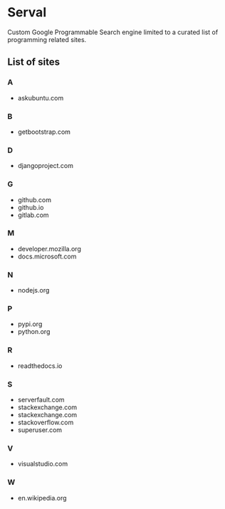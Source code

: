 # Serval

Custom Google Programmable Search engine limited to a curated list of programming related sites.

## List of sites

### A

- askubuntu.com

### B

- getbootstrap.com

### D

- djangoproject.com

### G

- github.com
- github.io
- gitlab.com

### M

- developer.mozilla.org
- docs.microsoft.com

### N

- nodejs.org

### P

- pypi.org
- python.org

### R

- readthedocs.io

### S

- serverfault.com
- stackexchange.com
- stackexchange.com
- stackoverflow.com
- superuser.com

### V

- visualstudio.com

### W

- en.wikipedia.org
